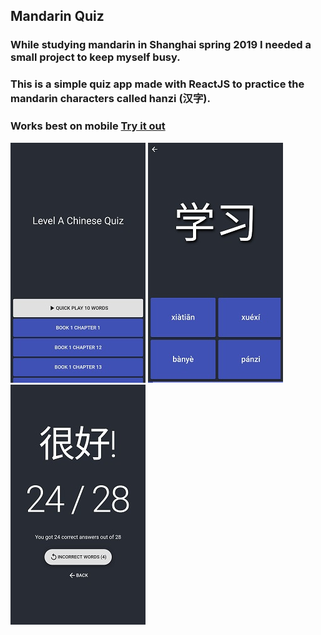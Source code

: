 ## Mandarin Quiz

### While studying mandarin in Shanghai spring 2019 I needed a small project to keep myself busy.

### This is a simple quiz app made with ReactJS to practice the mandarin characters called hanzi (汉字).

### Works best on mobile [Try it out](https://bennycarlsson.github.io/mandarin/)

![Screenshot start page](readmeImages/screenshot2.jpg?raw=true "Start page")
![Screenshot quiz page](readmeImages/screenshot3.jpg?raw=true "Quiz page")
![Screenshot result page](readmeImages/screenshot1.jpg?raw=true "Result page")
